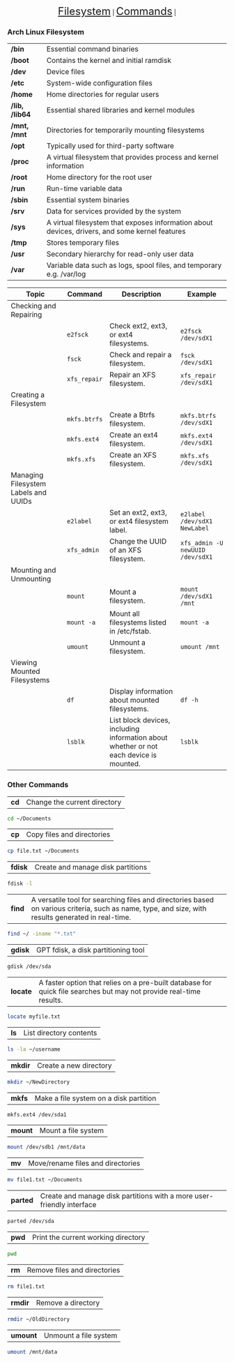 <p align="center">
    <a href="#arch-linux-filesystem" style="font-size: 24px;">Filesystem</a> |
    <a href="#commands" style="font-size: 24px;">Commands</a> |
</p>

### Arch Linux Filesystem
|     |     |
| --- | --- |
| **/bin** | Essential command binaries |
| **/boot** | Contains the kernel and initial ramdisk |
| **/dev** | Device files |
| **/etc** | System-wide configuration files |
| **/home** | Home directories for regular users |
| **/lib, /lib64** | Essential shared libraries and kernel modules |
| **/mnt, /mnt** | Directories for temporarily mounting filesystems |
| **/opt** | Typically used for third-party software |
| **/proc** | A virtual filesystem that provides process and kernel information |
| **/root** | Home directory for the root user |
| **/run** | Run-time variable data |
| **/sbin** | Essential system binaries |
| **/srv** | Data for services provided by the system |
| **/sys** | A virtual filesystem that exposes information about devices, drivers, and some kernel features |
| **/tmp** | Stores temporary files |
| **/usr** | Secondary hierarchy for read-only user data |
| **/var** | Variable data such as logs, spool files, and temporary e.g. /var/log |

| Topic | Command | Description | Example |
| --- | --- | --- | --- |
| Checking and Repairing |  |  |  |
|  | `e2fsck` | Check ext2, ext3, or ext4 filesystems. | `e2fsck /dev/sdX1` |
|  | `fsck` | Check and repair a filesystem. | `fsck /dev/sdX1` |
|  | `xfs_repair` | Repair an XFS filesystem. | `xfs_repair /dev/sdX1` |
| Creating a Filesystem |  |  |  |
|  | `mkfs.btrfs` | Create a Btrfs filesystem. | `mkfs.btrfs /dev/sdX1` |
|  | `mkfs.ext4` | Create an ext4 filesystem. | `mkfs.ext4 /dev/sdX1` |
|  | `mkfs.xfs` | Create an XFS filesystem. | `mkfs.xfs /dev/sdX1` |
| Managing Filesystem Labels and UUIDs |  |  |  |
|  | `e2label` | Set an ext2, ext3, or ext4 filesystem label. | `e2label /dev/sdX1 NewLabel` |
|  | `xfs_admin` | Change the UUID of an XFS filesystem. | `xfs_admin -U newUUID /dev/sdX1` |
| Mounting and Unmounting |  |  |  |
|  | `mount` | Mount a filesystem. | `mount /dev/sdX1 /mnt` |
|  | `mount -a` | Mount all filesystems listed in /etc/fstab. | `mount -a` |
|  | `umount` | Unmount a filesystem. | `umount /mnt` |
| Viewing Mounted Filesystems |  |  |  |
|  | `df` | Display information about mounted filesystems. | `df -h` |
|  | `lsblk` | List block devices, including information about whether or not each device is mounted. | `lsblk` |

### Other Commands

|     |     |
| --- | --- |
| **cd** | Change the current directory |
```bash
cd ~/Documents
```
|     |     |
| --- | --- |
| **cp** | Copy files and directories |
```bash
cp file.txt ~/Documents
```
|     |     |
| --- | --- |
| **fdisk** | Create and manage disk partitions |
```bash
fdisk -l
```
|     |     |
| --- | --- |
| **find** | A versatile tool for searching files and directories based on various criteria, such as name, type, and size, with results generated in real-time. |
```bash
find ~/ -iname "*.txt"
```
|     |     |
| --- | --- |
| **gdisk** | GPT fdisk, a disk partitioning tool |
```bash
gdisk /dev/sda
```
|     |     |
| --- | --- |
| **locate** | A faster option that relies on a pre-built database for quick file searches but may not provide real-time results. |
```bash
locate myfile.txt
```
|     |     |
| --- | --- |
| **ls** | List directory contents |
```bash
ls -la ~/username
```
|     |     |
| --- | --- |
| **mkdir** | Create a new directory |
```bash
mkdir ~/NewDirectory
```
|     |     |
| --- | --- |
| **mkfs** | Make a file system on a disk partition |
```bash
mkfs.ext4 /dev/sda1
```
|     |     |
| --- | --- |
| **mount** | Mount a file system |
```bash
mount /dev/sdb1 /mnt/data
```
|     |     |
| --- | --- |
| **mv** | Move/rename files and directories |
```bash
mv file1.txt ~/Documents
```
|     |     |
| --- | --- |
| **parted** | Create and manage disk partitions with a more user-friendly interface |
```bash
parted /dev/sda
```
|     |     |
| --- | --- |
| **pwd** | Print the current working directory |
```bash
pwd
```
|     |     |
| --- | --- |
| **rm** | Remove files and directories |
```bash
rm file1.txt
```
|     |     |
| --- | --- |
| **rmdir** | Remove a directory |
```bash
rmdir ~/OldDirectory
```
|     |     |
| --- | --- |
| **umount** | Unmount a file system |
```bash
umount /mnt/data
```